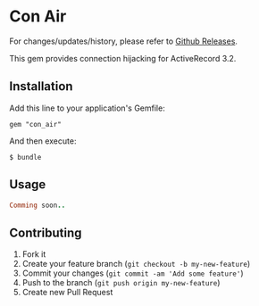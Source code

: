 # Con Air

For changes/updates/history, please refer to [Github Releases](https://github.com/listia/con_air/releases).

This gem provides connection hijacking for ActiveRecord 3.2.

## Installation

Add this line to your application's Gemfile:

    gem "con_air"

And then execute:

    $ bundle

## Usage

```ruby
Comming soon..
```

## Contributing

1. Fork it
2. Create your feature branch (`git checkout -b my-new-feature`)
3. Commit your changes (`git commit -am 'Add some feature'`)
4. Push to the branch (`git push origin my-new-feature`)
5. Create new Pull Request
